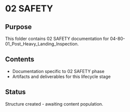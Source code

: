 # 02 SAFETY

## Purpose
This folder contains 02 SAFETY documentation for 04-80-01_Post_Heavy_Landing_Inspection.

## Contents
- Documentation specific to 02 SAFETY phase
- Artifacts and deliverables for this lifecycle stage

## Status
Structure created - awaiting content population.
